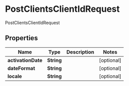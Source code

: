 

# PostClientsClientIdRequest

PostClientsClientIdRequest

## Properties

| Name | Type | Description | Notes |
|------------ | ------------- | ------------- | -------------|
|**activationDate** | **String** |  |  [optional] |
|**dateFormat** | **String** |  |  [optional] |
|**locale** | **String** |  |  [optional] |




